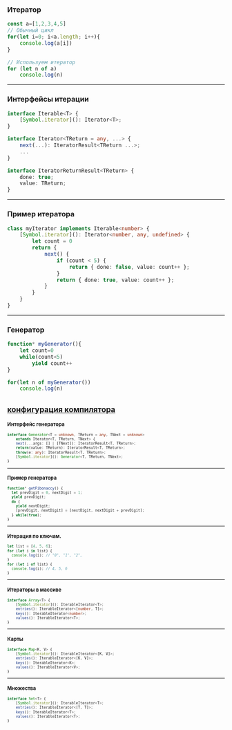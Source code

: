 ### Итератор

```typescript
const a=[1,2,3,4,5]
// Обычный цикл
for(let i=0; i<a.length; i++){
    console.log(a[i])
}

// Используем итератор
for (let n of a)
    console.log(n)
```

---

### Интерфейсы итерации

```typescript
interface Iterable<T> {
    [Symbol.iterator](): Iterator<T>;
}

interface Iterator<TReturn = any, ...> {   
    next(...): IteratorResult<TReturn ...>;
    ...
}

interface IteratorReturnResult<TReturn> {
    done: true;
    value: TReturn;
}
```

---

### Пример итератора

```typescript
class myIterator implements Iterable<number> {
    [Symbol.iterator](): Iterator<number, any, undefined> {
        let count = 0
        return {
            next() {
                if (count < 5) {
                    return { done: false, value: count++ };
                }
                return { done: true, value: count++ };
            }
        }
    }
}
```

----

### Генератор

```typescript
function* myGenerator(){
    let count=0
    while(count<5)
        yield count++
}

for(let n of myGenerator())
    console.log(n)
```
<small>[конфигурация компилятора](tsconfig.json)<small>
---

### Интерфейс генератора

```typescript
interface Generator<T = unknown, TReturn = any, TNext = unknown>
    extends Iterator<T, TReturn, TNext> {
    next(...args: [] | [TNext]): IteratorResult<T, TReturn>;
    return(value: TReturn): IteratorResult<T, TReturn>;
    throw(e: any): IteratorResult<T, TReturn>;
    [Symbol.iterator](): Generator<T, TReturn, TNext>;
}
```

---

### Пример генератора

```typescript
function* getFibonaccy() {
  let prevDigit = 0, nextDigit = 1;
  yield prevDigit; 
  do {
    yield nextDigit;
	[prevDigit, nextDigit] = [nextDigit, nextDigit + prevDigit];
  } while(true);
}
```


----

### Итерация по ключам.

```typescript
let list = [4, 5, 6];
for (let i in list) {
  console.log(i); // "0", "1", "2",
}
for (let i of list) {
  console.log(i); // 4, 5, 6
}
```

---

### Итераторы в массиве

```typescript
interface Array<T> {
    [Symbol.iterator](): IterableIterator<T>;
    entries(): IterableIterator<[number, T]>;
    keys(): IterableIterator<number>;
    values(): IterableIterator<T>;
}
```

---

### Карты

```typescript
interface Map<K, V> {
    [Symbol.iterator](): IterableIterator<[K, V]>;
    entries(): IterableIterator<[K, V]>;
    keys(): IterableIterator<K>;
    values(): IterableIterator<V>;
}
```

---

### Множества

```typescript
interface Set<T> {
    [Symbol.iterator](): IterableIterator<T>;
    entries(): IterableIterator<[T, T]>;
    keys(): IterableIterator<T>;
    values(): IterableIterator<T>;
}
```



